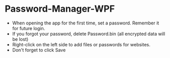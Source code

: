 # Password-Manager-WPF
* When opening the app for the first time, set a password. Remember it for future login.
* If you forgot your password, delete Password.bin (all encrypted data will be lost)
* Right-click on the left side to add files or passwords for websites.
* Don't forget to click Save

